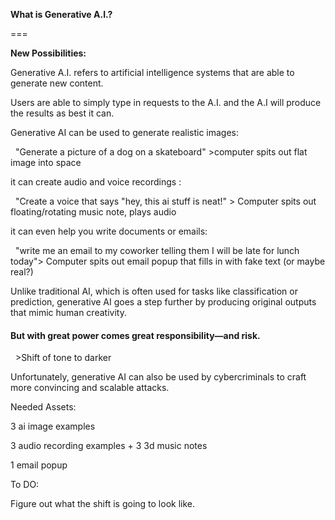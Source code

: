 **What is Generative A.I.?**

===

**New Possibilities:**



Generative A.I. refers to artificial intelligence systems that are able to generate new content.



Users are able to simply type in requests to the A.I. and the A.I will produce the results as best it can.



Generative AI can be used to generate realistic images:

 	"Generate a picture of a dog on a skateboard"  >computer spits out flat image into space

it can create audio and voice recordings :

 	"Create a voice that says "hey, this ai stuff is neat!" > Computer spits out floating/rotating music note, plays audio

it can even help you write documents or emails:

 	"write me an email to my coworker telling them I will be late for lunch today"> Computer spits out email popup that fills in with 	fake text (or maybe real?)



Unlike traditional AI, which is often used for tasks like classification or prediction, generative AI goes a step further by producing original outputs that mimic human creativity.







#### But with great power comes great responsibility—and risk.

 	>Shift of tone to darker

Unfortunately, generative AI can also be used by cybercriminals to craft more convincing and scalable attacks.













Needed Assets:

3 ai image examples

3 audio recording examples + 3 3d music notes

1 email popup



To DO:

Figure out what the shift is going to look like.


